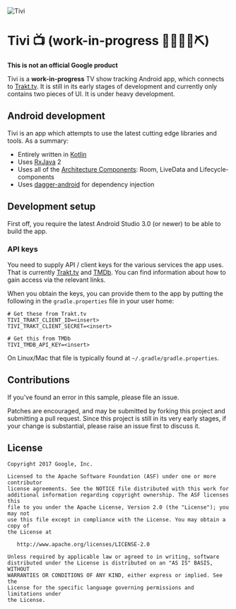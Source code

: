 ![Tivi](https://raw.githubusercontent.com/chrisbanes/tivi/master/art/banner.png)

# Tivi 📺 (work-in-progress 👷🔧️👷‍♀️⛏)

**This is not an official Google product**

Tivi is a **work-in-progress** TV show tracking Android app, which connects to
[Trakt.tv](https://www.trakt.tv). It is still in its early stages of development and currently
only contains two pieces of UI. It is under heavy development.

## Android development

Tivi is an app which attempts to use the latest cutting edge libraries and tools. As a summary:

 * Entirely written in [Kotlin](https://kotlinlang.org/)
 * Uses [RxJava](https://github.com/ReactiveX/RxJava) 2
 * Uses all of the [Architecture Components](https://developer.android.com/topic/libraries/architecture/): Room, LiveData and Lifecycle-components
 * Uses [dagger-android](https://google.github.io/dagger/android.html) for dependency injection

## Development setup

First off, you require the latest Android Studio 3.0 (or newer) to be able to build the app.

### API keys

You need to supply API / client keys for the various services the
app uses. That is currently [Trakt.tv](http://docs.trakt.apiary.io/) and
[TMDb](https://developers.themoviedb.org/4/getting-started). You can find information about
how to gain access via the relevant links.

When you obtain the keys, you can provide them to the app by putting the following in the
`gradle.properties` file in your user home:

```
# Get these from Trakt.tv
TIVI_TRAKT_CLIENT_ID=<insert>
TIVI_TRAKT_CLIENT_SECRET=<insert>

# Get this from TMDb
TIVI_TMDB_API_KEY=<insert>
```

On Linux/Mac that file is typically found at `~/.gradle/gradle.properties`.

## Contributions

If you've found an error in this sample, please file an issue.

Patches are encouraged, and may be submitted by forking this project and
submitting a pull request. Since this project is still in its very early stages,
if your change is substantial, please raise an issue first to discuss it.

## License

```
Copyright 2017 Google, Inc.

Licensed to the Apache Software Foundation (ASF) under one or more contributor
license agreements. See the NOTICE file distributed with this work for
additional information regarding copyright ownership. The ASF licenses this
file to you under the Apache License, Version 2.0 (the "License"); you may not
use this file except in compliance with the License. You may obtain a copy of
the License at

   http://www.apache.org/licenses/LICENSE-2.0

Unless required by applicable law or agreed to in writing, software
distributed under the License is distributed on an "AS IS" BASIS, WITHOUT
WARRANTIES OR CONDITIONS OF ANY KIND, either express or implied. See the
License for the specific language governing permissions and limitations under
the License.
```

